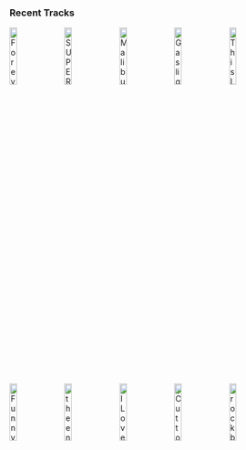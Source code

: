 ### Recent Tracks
[<img src='https://lastfm.freetls.fastly.net/i/u/300x300/19bd344a3c5c046b2af028aaea527c54.png' width='16%' height='16%' alt='Forever'>](https://www.last.fm/music/fletcher/_/forever)&nbsp;&nbsp;&nbsp;&nbsp;[<img src='https://lastfm.freetls.fastly.net/i/u/300x300/7b1d334360d1ad092626756ded8b21c8.png' width='16%' height='16%' alt='SUPERBLOOM'>](https://www.last.fm/music/misterwives/_/superbloom)&nbsp;&nbsp;&nbsp;&nbsp;[<img src='https://lastfm.freetls.fastly.net/i/u/300x300/9c9e1f0f92d42f24df60700b0f77adf7.png' width='16%' height='16%' alt='Malibu'>](https://www.last.fm/music/kim%2bpetras/_/malibu)&nbsp;&nbsp;&nbsp;&nbsp;[<img src='https://lastfm.freetls.fastly.net/i/u/300x300/106686fe9870faffbb61e9897626e68a.png' width='16%' height='16%' alt='Gaslighter'>](https://www.last.fm/music/the%2bchicks/_/gaslighter)&nbsp;&nbsp;&nbsp;&nbsp;[<img src='https://lastfm.freetls.fastly.net/i/u/300x300/afbc84e5a864dcffb2e4e328856caf10.png' width='16%' height='16%' alt='This Love Isnt Crazy'>](https://www.last.fm/music/carly%2brae%2bjepsen/_/this%2blove%2bisn%2527t%2bcrazy)&nbsp;&nbsp;&nbsp;&nbsp;<br>[<img src='https://lastfm.freetls.fastly.net/i/u/300x300/87806a6d45e2fe844a1f900dd3aa2627.png' width='16%' height='16%' alt='Funny'>](https://www.last.fm/music/zedd/_/funny)&nbsp;&nbsp;&nbsp;&nbsp;[<img src='https://lastfm.freetls.fastly.net/i/u/300x300/9744d5f0fdade924695e2038acfd0814.png' width='16%' height='16%' alt='the end'>](https://www.last.fm/music/misterwives/_/the%2bend)&nbsp;&nbsp;&nbsp;&nbsp;[<img src='https://lastfm.freetls.fastly.net/i/u/300x300/8a34e7ae80802f70bda69b92f1ffb4a0.png' width='16%' height='16%' alt='I Love Me'>](https://www.last.fm/music/demi%2blovato/_/i%2blove%2bme)&nbsp;&nbsp;&nbsp;&nbsp;[<img src='https://lastfm.freetls.fastly.net/i/u/300x300/12fcff2ca9c64f73c6cb035188de31ef.png' width='16%' height='16%' alt='Cut to the Feeling'>](https://www.last.fm/music/carly%2brae%2bjepsen/_/cut%2bto%2bthe%2bfeeling)&nbsp;&nbsp;&nbsp;&nbsp;[<img src='https://lastfm.freetls.fastly.net/i/u/300x300/2bfe530359462db7cb2bb6574be9df8a.png' width='16%' height='16%' alt='rock bottom'>](https://www.last.fm/music/misterwives/_/rock%2bbottom)&nbsp;&nbsp;&nbsp;&nbsp;<br>